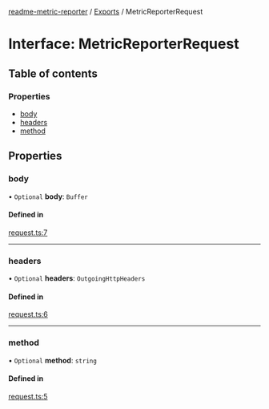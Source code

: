 [readme-metric-reporter](../README.md) / [Exports](../modules.md) / MetricReporterRequest

# Interface: MetricReporterRequest

## Table of contents

### Properties

- [body](MetricReporterRequest.md#body)
- [headers](MetricReporterRequest.md#headers)
- [method](MetricReporterRequest.md#method)

## Properties

### body

• `Optional` **body**: `Buffer`

#### Defined in

[request.ts:7](https://github.com/igrek8/readme-metric-reporter/blob/fa80eaf/src/request.ts#L7)

___

### headers

• `Optional` **headers**: `OutgoingHttpHeaders`

#### Defined in

[request.ts:6](https://github.com/igrek8/readme-metric-reporter/blob/fa80eaf/src/request.ts#L6)

___

### method

• `Optional` **method**: `string`

#### Defined in

[request.ts:5](https://github.com/igrek8/readme-metric-reporter/blob/fa80eaf/src/request.ts#L5)
